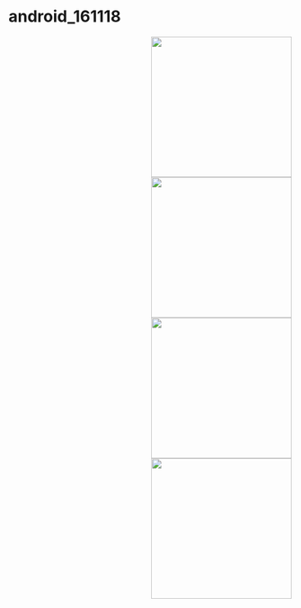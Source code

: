 # android_161118

<img width=250 src="http://postfiles16.naver.net/MjAxNjExMThfMjgw/MDAxNDc5NDM4NzA3MjU4.A3uYQ0iDEDSIme_FeQlPvtUfj55wdvFfqwbB4QfnCHsg.F64wsAxN6ubQVieoYYHu_uvQPboksQAwiUnA_ImK4AAg.PNG.fbwkzl111/Capture+_2016-11-18-12-10-40.png?type=w1" align="right">

<img width=250 src="http://postfiles12.naver.net/MjAxNjExMThfNjQg/MDAxNDc5NDM4NzA3Mjgx.MT5K1trspKFYw3BQdgYVe48Ir5VFvU3I71u014RGsEog.I4pUQ1OPLegE6s20O1EcsjJYeYOJa5vLP7Q_7U2v4Tgg.PNG.fbwkzl111/Capture+_2016-11-18-12-11-02.png?type=w1" align="right">

<img width=250 src="http://postfiles3.naver.net/MjAxNjExMThfNjIg/MDAxNDc5NDM4NzA2MzEw.hJvLOzVtBHNFiTBOOWQRFa_EYUx4ZDSVCQodfF9lQvQg.N_UbVqs83ymIS-XNyAjC7jaM-TPtlKZESNatb-2pmsog.PNG.fbwkzl111/Capture+_2016-11-18-12-11-10.png?type=w1" align="right">

<img width=250
src="http://postfiles7.naver.net/MjAxNjExMThfMzgg/MDAxNDc5NDM4NzA1Nzc0.Zc4DmhalM7K1mrQy9lZwIaBTMmqm8yfh6SCadrw4WcQg.cKi2cnHBOS3NFAbkul6KkLspoWDQbvMn8aWaRxLnDEMg.PNG.fbwkzl111/Capture+_2016-11-18-12-11-16.png?type=w1" align="right">
